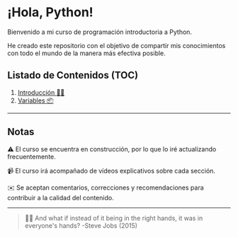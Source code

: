 # ¡Hola, Python!

Bienvenido a mi curso de programación introductoria a Python.

He creado este repositorio con el objetivo de compartir mis conocimientos con todo el mundo de la manera más efectiva posible.

## Listado de Contenidos (TOC)
1. [Introducción 👏🏻](https://github.com/damoib95/hola-python/blob/main/1_introduccion.ipynb)
2. [Variables 📦](https://github.com/damoib95/hola-python/blob/main/2_variables.ipynb)

---
## Notas

⚠️ El curso se encuentra en construcción, por lo que lo iré actualizando frecuentemente. 

📹 El curso irá acompañado de vídeos explicativos sobre cada sección.

✉️ Se aceptan comentarios, correcciones y recomendaciones para contribuir a la calidad del contenido.

---
> 🙌🏻 And what if instead of it being in the right hands, it was in everyone's hands? -Steve Jobs (2015)
